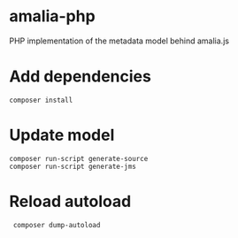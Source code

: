 # amalia-php

PHP implementation of the metadata model behind amalia.js

# Add dependencies

    composer install

# Update model

    composer run-script generate-source
    composer run-script generate-jms
	
# Reload autoload

     composer dump-autoload
